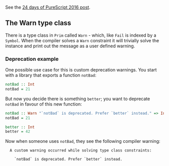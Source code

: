 See the [24 days of PureScript 2016 post](https://github.com/paf31/24-days-of-purescript-2016/blob/master/21.markdown).

## The Warn type class

There is a type class in `Prim` called `Warn` - which, like `Fail` is indexed by a `Symbol`.
When the compiler solves a `Warn` constraint it will trivially solve the instance and print out the message as a user defined warning.

### Deprecation example

One possible use case for this is custom deprecation warnings.
You start with a library that exports a function `notBad`:

```purescript
notBad :: Int
notBad = 21
```

But now you decide there is something `better`; you want to deprecate `notBad` in favour of this new function:

```purescript
notBad :: Warn "`notBad` is deprecated. Prefer `better` instead." => Int
notBad = 21

better :: Int
better = 42
```

Now when someone uses `notBad`, they see the following compiler warning:

```
  A custom warning occurred while solving type class constraints:

    `notBad` is deprecated. Prefer `better` instead.
```
